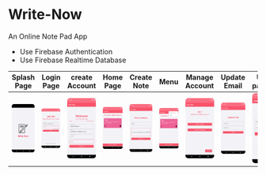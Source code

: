 # Write-Now
An Online Note Pad App
- Use Firebase Authentication
- Use Firebase Realtime Database


Splash Page | Login Page | create Account | Home Page | Create Note | Menu | Manage Account | Update Email | Update password | Edit Notes | Delete Notes | Logout 
--- | --- | --- |--- | --- | --- | --- |--- |--- | --- | --- |--- |
![](https://github.com/SajibMamun/Write-Now/blob/master/ScreenShot/1%20Splash%20Screen.png) | ![](https://github.com/SajibMamun/Write-Now/blob/master/ScreenShot/2%20Login.png)|![](https://github.com/SajibMamun/Write-Now/blob/master/ScreenShot/3%20signup%20page.png) |![](https://github.com/SajibMamun/Write-Now/blob/master/ScreenShot/6%20home%20page.png)|![](https://github.com/SajibMamun/Write-Now/blob/master/ScreenShot/5%20writenote.png) |![](https://github.com/SajibMamun/Write-Now/blob/master/ScreenShot/7%20Menu.png)|![](https://github.com/SajibMamun/Write-Now/blob/master/ScreenShot/8%20%20manage%20account.png) |![](https://github.com/SajibMamun/Write-Now/blob/master/ScreenShot/10%20update%20mail.png) |![](https://github.com/SajibMamun/Write-Now/blob/master/ScreenShot/9%20%20update%20password.png) |![](https://github.com/SajibMamun/Write-Now/blob/master/ScreenShot/11%20edit%20data.png)|![](https://github.com/SajibMamun/Write-Now/blob/master/ScreenShot/12%20delete.png) |![](https://github.com/SajibMamun/Write-Now/blob/master/ScreenShot/13%20logout.png) 


<br />

